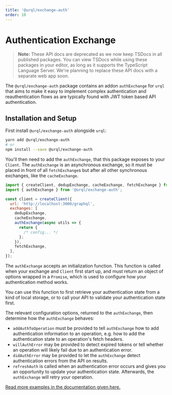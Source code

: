 ```yaml
---
title: '@urql/exchange-auth'
order: 10
---
```


# Authentication Exchange

> **Note:** These API docs are deprecated as we now keep TSDocs in all published packages.
> You can view TSDocs while using these packages in your editor, as long as it supports the
> TypeScript Language Server.
> We're planning to replace these API docs with a separate web app soon.

The `@urql/exchange-auth` package contains an addon `authExchange` for `urql` that aims to make it
easy to implement complex authentication and reauthentication flows as are typically found with JWT
token based API authentication.

## Installation and Setup

First install `@urql/exchange-auth` alongside `urql`:

```sh
yarn add @urql/exchange-auth
# or
npm install --save @urql/exchange-auth
```

You'll then need to add the `authExchange`, that this package exposes to your `Client`. The
`authExchange` is an asynchronous exchange, so it must be placed in front of all `fetchExchange`s
but after all other synchronous exchanges, like the `cacheExchange`.

```js
import { createClient, dedupExchange, cacheExchange, fetchExchange } from 'urql';
import { authExchange } from '@urql/exchange-auth';

const client = createClient({
  url: 'http://localhost:3000/graphql',
  exchanges: [
    dedupExchange,
    cacheExchange,
    authExchange(async utils => {
      return {
        /* config... */
      };
    }),
    fetchExchange,
  ],
});
```

The `authExchange` accepts an initialization function. This function is called when your exchange
and `Client` first start up, and must return an object of options wrapped in a `Promise`, which is
used to configure how your authentication method works.

You can use this function to first retrieve your authentication state from a kind
of local storage, or to call your API to validate your authentication state first.

The relevant configuration options, returned to the `authExchange`, then determine
how the `authExchange` behaves:

- `addAuthToOperation` must be provided to tell `authExchange` how to add authentication information
  to an operation, e.g. how to add the authentication state to an operation's fetch headers.
- `willAuthError` may be provided to detect expired tokens or tell whether an operation will likely
  fail due to an authentication error.
- `didAuthError` may be provided to let the `authExchange` detect authentication errors from the
  API on results.
- `refreshAuth` is called when an authentication error occurs and gives you an opportunity to update
  your authentication state. Afterwards, the `authExchange` will retry your operation.

[Read more examples in the documentation given here.](../advanced/authentication.md)
